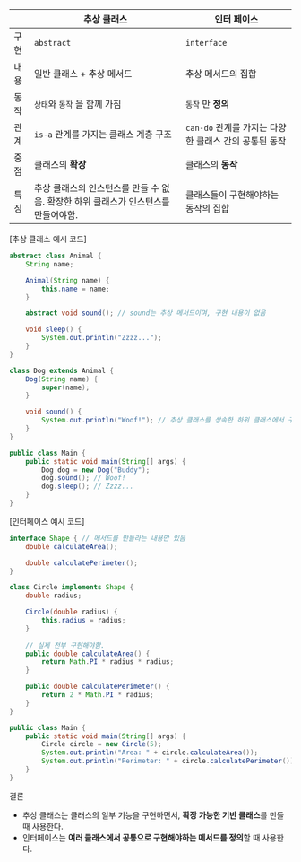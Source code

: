 |      | 추상 클래스                                                  | 인터 페이스                                           |
| ---- | ------------------------------------------------------------ | ----------------------------------------------------- |
| 구현 | `abstract`                                                   | `interface`                                           |
| 내용 | 일반 클래스 + 추상 메서드                                    | 추상 메서드의 집합                                    |
| 동작 | `상태`와 `동작` 을 함께 가짐                                 | `동작` 만 **정의**                                    |
| 관계 | `is-a` 관계를 가지는 클래스 계층 구조                        | `can-do` 관계를 가지는 다양한 클래스 간의 공통된 동작 |
| 중점 | 클래스의 **확장**                                            | 클래스의 **동작**                                     |
| 특징 | 추상 클래스의 인스턴스를 만들 수 없음. 확장한 하위 클래스가 인스턴스를 만들어야함. | 클래스들이 구현해야하는 동작의 집합                   |



[추상 클래스 예시 코드]

```java
abstract class Animal {
    String name;

    Animal(String name) {
        this.name = name;
    }

    abstract void sound(); // sound는 추상 메서드이며, 구현 내용이 없음

    void sleep() {
        System.out.println("Zzzz...");
    }
}

class Dog extends Animal {
    Dog(String name) {
        super(name);
    }

    void sound() {
        System.out.println("Woof!"); // 추상 클래스를 상속한 하위 클래스에서 구현
    }
}

public class Main {
    public static void main(String[] args) {
        Dog dog = new Dog("Buddy");
        dog.sound(); // Woof!
        dog.sleep(); // Zzzz...
    }
}

```



[인터페이스 예시 코드]

```java
interface Shape { // 메서드를 만들라는 내용만 있음
    double calculateArea();

    double calculatePerimeter();
}

class Circle implements Shape {
    double radius;

    Circle(double radius) {
        this.radius = radius;
    }
	
    // 실제 전부 구현해야함.
    public double calculateArea() {
        return Math.PI * radius * radius;
    }

    public double calculatePerimeter() {
        return 2 * Math.PI * radius;
    }
}

public class Main {
    public static void main(String[] args) {
        Circle circle = new Circle(5);
        System.out.println("Area: " + circle.calculateArea());
        System.out.println("Perimeter: " + circle.calculatePerimeter());
    }
}

```



결론

- 추상 클래스는 클래스의 일부 기능을 구현하면서, **확장 가능한 기반 클래스**를 만들 때 사용한다.
- 인터페이스는 **여러 클래스에서 공통으로 구현해야하는 메서드를 정의**할 때 사용한다.